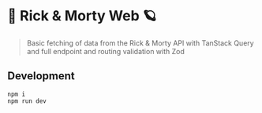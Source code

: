 # 🧪 Rick & Morty Web 🪐

> Basic fetching of data from the Rick & Morty API with TanStack Query and full endpoint and routing validation with Zod

## Development

```
npm i
npm run dev
```
